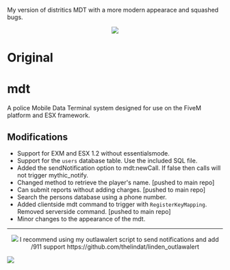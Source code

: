 My version of distritics MDT with a more modern appearace and squashed bugs.
<p align="center"><img src="https://i.imgur.com/5mWL9DS.png"/>

# Original
# mdt
A police Mobile Data Terminal system designed for use on the FiveM platform and ESX framework.


## Modifications
* Support for EXM and ESX 1.2 without essentialsmode.
* Support for the `users` database table. Use the included SQL file.
* Added the sendNotification option to mdt:newCall. If false then calls will not trigger mythic_notify.
* Changed method to retrieve the player's name. [pushed to main repo]
* Can submit reports without adding charges. [pushed to main repo]
* Search the persons database using a phone number.
* Added clientside mdt command to trigger with `RegisterKeyMapping`. Removed serverside command. [pushed to main repo]
* Minor changes to the appearance of the mdt.
<hr>
<p align="center"><img src="https://i.imgur.com/EJ0a1yX.png"/>
I recommend using my outlawalert script to send notifications and add /911 support 
https://github.com/thelindat/linden_outlawalert  

<img src="https://i.imgur.com/Ome5KDF.png"/></p>
